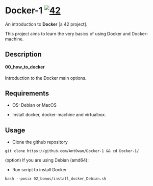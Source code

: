 # Docker-1 [![42](https://i.imgur.com/9NXfcit.jpg)](i.imgur.com/9NXfcit.jpg)

An introduction to **Docker** [a 42 project].

This project aims to learn the very basics of using Docker and Docker-machine.

## Description

#### 00_how_to_docker

Introduction to the Docker main options.

## Requirements

- OS: Debian or MacOS

- Install docker, docker-machine and virtualbox.

## Usage

- Clone the github repository

```shell=
git clone https://github.com/Ant0wan/Docker-1 && cd Docker-1/
```

(option) If you are using Debian (amd64):

- Run script to install Docker

```shell=
bash --posix 02_bonus/install_docker_Debian.sh
```
